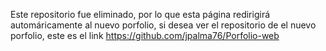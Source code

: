 Este repositorio fue eliminado, por lo que esta página redirigirá automáricamente al nuevo porfolio, 
si desea ver el repositorio de el nuevo porfolio, este es el link https://github.com/jpalma76/Porfolio-web
